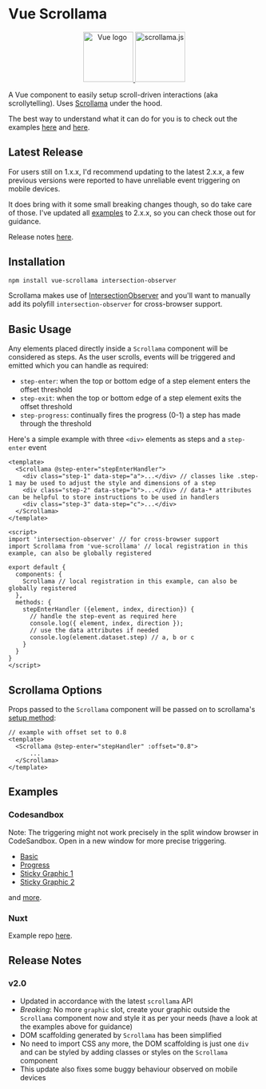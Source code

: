 # Vue Scrollama

<p align="center">
    <a href="https://vuejs.org" target="_blank" rel="noopener noreferrer">
        <img height="100" src="https://vuejs.org/images/logo.png" alt="Vue logo">
    </a>
    <a href="https://github.com/russellgoldenberg/scrollama" target="_blank" rel="noopener noreferrer">
        <img height="100" src="https://russellgoldenberg.github.io/scrollama/logo.png" alt="scrollama.js"/>
    </a>
</p>

A Vue component to easily setup scroll-driven interactions (aka scrollytelling). Uses [Scrollama](https://github.com/russellgoldenberg/scrollama) under the hood.

The best way to understand what it can do for you is to check out the examples [here](https://vue-scrollama.vercel.app) and [here](#examples).

## Latest Release

For users still on 1.x.x, I'd recommend updating to the latest 2.x.x, a few previous versions were reported to have unreliable event triggering on mobile devices. 

It does bring with it some small breaking changes though, so do take care of those. I've updated all [examples](#examples) to 2.x.x, so you can check those out for guidance. 

Release notes [here](#release-notes).

## Installation

```sh
npm install vue-scrollama intersection-observer
```
Scrollama makes use of [IntersectionObserver](https://developer.mozilla.org/en-US/docs/Web/API/Intersection_Observer_API) and you'll want to manually add its polyfill `intersection-observer` for cross-browser support.

## Basic Usage

Any elements placed directly inside a `Scrollama` component will be considered as steps. As the user scrolls, events will be triggered and emitted which you can handle as required:

* `step-enter`: when the top or bottom edge of a step element enters the offset threshold
* `step-exit`: when the top or bottom edge of a step element exits the offset threshold
* `step-progress`: continually fires the progress (0-1) a step has made through the threshold

Here's a simple example with three `<div>` elements as steps and a `step-enter` event

```vue
<template>
  <Scrollama @step-enter="stepEnterHandler">
    <div class="step-1" data-step="a">...</div> // classes like .step-1 may be used to adjust the style and dimensions of a step
    <div class="step-2" data-step="b">...</div> // data-* attributes can be helpful to store instructions to be used in handlers
    <div class="step-3" data-step="c">...</div>
  </Scrollama>
</template>

<script>
import 'intersection-observer' // for cross-browser support
import Scrollama from 'vue-scrollama' // local registration in this example, can also be globally registered

export default {
  components: {
    Scrollama // local registration in this example, can also be globally registered 
  },
  methods: {
    stepEnterHandler ({element, index, direction}) {
      // handle the step-event as required here
      console.log({ element, index, direction });
      // use the data attributes if needed
      console.log(element.dataset.step) // a, b or c 
    }
  }
}
</script>
```

## Scrollama Options

Props passed to the `Scrollama` component will be passed on to scrollama's [setup method](https://github.com/russellgoldenberg/scrollama#scrollamasetupoptions):

```vue
// example with offset set to 0.8
<template>
  <Scrollama @step-enter="stepHandler" :offset="0.8">
      ...
  </Scrollama>
</template>
```

## Examples

### Codesandbox

Note: The triggering might not work precisely in the split window browser in CodeSandbox. Open in a new window for more precise triggering.

* [Basic](https://codesandbox.io/s/5kn98j4w74)
* [Progress](https://codesandbox.io/s/ryx25zrj5q)
* [Sticky Graphic 1](https://codesandbox.io/s/j3oy2k6lxv)
* [Sticky Graphic 2](https://codesandbox.io/s/jznvyjpr9w)

and [more](https://codesandbox.io/search?query=vue-scrollama%20vgshenoy&page=1&refinementList%5Bnpm_dependencies.dependency%5D%5B0%5D=vue-scrollama).

### Nuxt

Example repo [here](https://github.com/vgshenoy/vue-scrollama-demo-nuxt).

## Release Notes

### v2.0

* Updated in accordance with the latest `scrollama` API
* *Breaking*: No more `graphic` slot, create your graphic outside the `Scrollama` component now and style it as per your needs (have a look at the examples above for guidance)
* DOM scaffolding generated by `Scrollama` has been simplified
* No need to import CSS any more, the DOM scaffolding is just one `div` and can be styled by adding classes or styles on the `Scrollama` component
* This update also fixes some buggy behaviour observed on mobile devices
